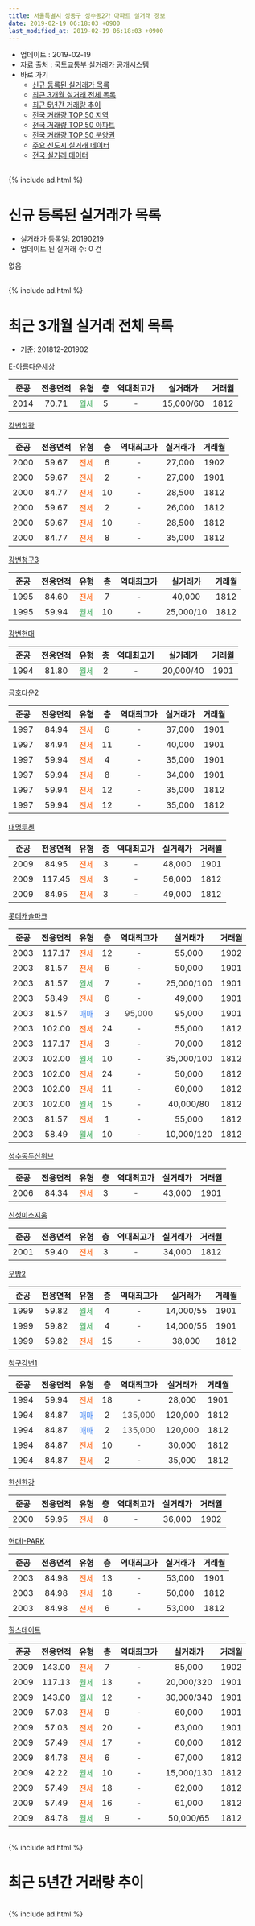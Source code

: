 ```yaml
---
title: 서울특별시 성동구 성수동2가 아파트 실거래 정보
date: 2019-02-19 06:18:03 +0900
last_modified_at: 2019-02-19 06:18:03 +0900
---
```


* 업데이트 : 2019-02-19
* 자료 출처 : [국토교통부 실거래가 공개시스템](http://rt.molit.go.kr)
* 바로 가기
    * [신규 등록된 실거래가 목록](#신규-등록된-실거래가-목록)
    * [최근 3개월 실거래 전체 목록](#최근-3개월-실거래-전체-목록)
    * [최근 5년간 거래량 추이](#최근-5년간-거래량-추이)
    * [전국 거래량 TOP 50 지역](https://inasie.github.io/apt-trade-info/최근-3개월-전국에서-가장-거래가-많이-발생한-지역)
    * [전국 거래량 TOP 50 아파트](https://inasie.github.io/apt-trade-info/최근-3개월-전국에서-가장-거래가-많이-발생한-아파트)
    * [전국 거래량 TOP 50 분양권](https://inasie.github.io/apt-trade-info/최근-3개월-전국에서-가장-거래가-많이-발생한-분양권)
    * [주요 신도시 실거래 데이터](https://inasie.github.io/apt-trade-info/주요-신도시)
    * [전국 실거래 데이터](https://inasie.github.io/apt-trade-info/전국)
<br>
{% include ad.html %}
<br>

# 신규 등록된 실거래가 목록
* 실거래가 등록일: 20190219
* 업데이트 된 실거래 수: 0 건

없음

<br>
{% include ad.html %}
<br>

# 최근 3개월 실거래 전체 목록
* 기준: 201812-201902


[E-아름다운세상](https://search.naver.com/search.naver?query=%EC%84%9C%EC%9A%B8%ED%8A%B9%EB%B3%84%EC%8B%9C+%EC%84%B1%EB%8F%99%EA%B5%AC+%EC%84%B1%EC%88%98%EB%8F%992%EA%B0%80+E-%EC%95%84%EB%A6%84%EB%8B%A4%EC%9A%B4%EC%84%B8%EC%83%81)

|준공|전용면적|유형|층|역대최고가|실거래가|거래월|
|:---:|:---:|:---:|:---:|:---:|:---:|:---:|
|2014|70.71|<span style="color:#34a853">월세</span>|5|<span style="color:#444444">-</span>|15,000/60|1812|

[강변임광](https://search.naver.com/search.naver?query=%EC%84%9C%EC%9A%B8%ED%8A%B9%EB%B3%84%EC%8B%9C+%EC%84%B1%EB%8F%99%EA%B5%AC+%EC%84%B1%EC%88%98%EB%8F%992%EA%B0%80+%EA%B0%95%EB%B3%80%EC%9E%84%EA%B4%91)

|준공|전용면적|유형|층|역대최고가|실거래가|거래월|
|:---:|:---:|:---:|:---:|:---:|:---:|:---:|
|2000|59.67|<span style="color:#ff5a00">전세</span>|6|<span style="color:#444444">-</span>|27,000|1902|
|2000|59.67|<span style="color:#ff5a00">전세</span>|2|<span style="color:#444444">-</span>|27,000|1901|
|2000|84.77|<span style="color:#ff5a00">전세</span>|10|<span style="color:#444444">-</span>|28,500|1812|
|2000|59.67|<span style="color:#ff5a00">전세</span>|2|<span style="color:#444444">-</span>|26,000|1812|
|2000|59.67|<span style="color:#ff5a00">전세</span>|10|<span style="color:#444444">-</span>|28,500|1812|
|2000|84.77|<span style="color:#ff5a00">전세</span>|8|<span style="color:#444444">-</span>|35,000|1812|

[강변청구3](https://search.naver.com/search.naver?query=%EC%84%9C%EC%9A%B8%ED%8A%B9%EB%B3%84%EC%8B%9C+%EC%84%B1%EB%8F%99%EA%B5%AC+%EC%84%B1%EC%88%98%EB%8F%992%EA%B0%80+%EA%B0%95%EB%B3%80%EC%B2%AD%EA%B5%AC3)

|준공|전용면적|유형|층|역대최고가|실거래가|거래월|
|:---:|:---:|:---:|:---:|:---:|:---:|:---:|
|1995|84.60|<span style="color:#ff5a00">전세</span>|7|<span style="color:#444444">-</span>|40,000|1812|
|1995|59.94|<span style="color:#34a853">월세</span>|10|<span style="color:#444444">-</span>|25,000/10|1812|

[강변현대](https://search.naver.com/search.naver?query=%EC%84%9C%EC%9A%B8%ED%8A%B9%EB%B3%84%EC%8B%9C+%EC%84%B1%EB%8F%99%EA%B5%AC+%EC%84%B1%EC%88%98%EB%8F%992%EA%B0%80+%EA%B0%95%EB%B3%80%ED%98%84%EB%8C%80)

|준공|전용면적|유형|층|역대최고가|실거래가|거래월|
|:---:|:---:|:---:|:---:|:---:|:---:|:---:|
|1994|81.80|<span style="color:#34a853">월세</span>|2|<span style="color:#444444">-</span>|20,000/40|1901|

[금호타운2](https://search.naver.com/search.naver?query=%EC%84%9C%EC%9A%B8%ED%8A%B9%EB%B3%84%EC%8B%9C+%EC%84%B1%EB%8F%99%EA%B5%AC+%EC%84%B1%EC%88%98%EB%8F%992%EA%B0%80+%EA%B8%88%ED%98%B8%ED%83%80%EC%9A%B42)

|준공|전용면적|유형|층|역대최고가|실거래가|거래월|
|:---:|:---:|:---:|:---:|:---:|:---:|:---:|
|1997|84.94|<span style="color:#ff5a00">전세</span>|6|<span style="color:#444444">-</span>|37,000|1901|
|1997|84.94|<span style="color:#ff5a00">전세</span>|11|<span style="color:#444444">-</span>|40,000|1901|
|1997|59.94|<span style="color:#ff5a00">전세</span>|4|<span style="color:#444444">-</span>|35,000|1901|
|1997|59.94|<span style="color:#ff5a00">전세</span>|8|<span style="color:#444444">-</span>|34,000|1901|
|1997|59.94|<span style="color:#ff5a00">전세</span>|12|<span style="color:#444444">-</span>|35,000|1812|
|1997|59.94|<span style="color:#ff5a00">전세</span>|12|<span style="color:#444444">-</span>|35,000|1812|

[대명루첸](https://search.naver.com/search.naver?query=%EC%84%9C%EC%9A%B8%ED%8A%B9%EB%B3%84%EC%8B%9C+%EC%84%B1%EB%8F%99%EA%B5%AC+%EC%84%B1%EC%88%98%EB%8F%992%EA%B0%80+%EB%8C%80%EB%AA%85%EB%A3%A8%EC%B2%B8)

|준공|전용면적|유형|층|역대최고가|실거래가|거래월|
|:---:|:---:|:---:|:---:|:---:|:---:|:---:|
|2009|84.95|<span style="color:#ff5a00">전세</span>|3|<span style="color:#444444">-</span>|48,000|1901|
|2009|117.45|<span style="color:#ff5a00">전세</span>|3|<span style="color:#444444">-</span>|56,000|1812|
|2009|84.95|<span style="color:#ff5a00">전세</span>|3|<span style="color:#444444">-</span>|49,000|1812|

[롯데캐슬파크](https://search.naver.com/search.naver?query=%EC%84%9C%EC%9A%B8%ED%8A%B9%EB%B3%84%EC%8B%9C+%EC%84%B1%EB%8F%99%EA%B5%AC+%EC%84%B1%EC%88%98%EB%8F%992%EA%B0%80+%EB%A1%AF%EB%8D%B0%EC%BA%90%EC%8A%AC%ED%8C%8C%ED%81%AC)

|준공|전용면적|유형|층|역대최고가|실거래가|거래월|
|:---:|:---:|:---:|:---:|:---:|:---:|:---:|
|2003|117.17|<span style="color:#ff5a00">전세</span>|12|<span style="color:#444444">-</span>|55,000|1902|
|2003|81.57|<span style="color:#ff5a00">전세</span>|6|<span style="color:#444444">-</span>|50,000|1901|
|2003|81.57|<span style="color:#34a853">월세</span>|7|<span style="color:#444444">-</span>|25,000/100|1901|
|2003|58.49|<span style="color:#ff5a00">전세</span>|6|<span style="color:#444444">-</span>|49,000|1901|
|2003|81.57|<span style="color:#4285f3">매매</span>|3|<span style="color:#444444">95,000</span>|95,000|1901|
|2003|102.00|<span style="color:#ff5a00">전세</span>|24|<span style="color:#444444">-</span>|55,000|1812|
|2003|117.17|<span style="color:#ff5a00">전세</span>|3|<span style="color:#444444">-</span>|70,000|1812|
|2003|102.00|<span style="color:#34a853">월세</span>|10|<span style="color:#444444">-</span>|35,000/100|1812|
|2003|102.00|<span style="color:#ff5a00">전세</span>|24|<span style="color:#444444">-</span>|50,000|1812|
|2003|102.00|<span style="color:#ff5a00">전세</span>|11|<span style="color:#444444">-</span>|60,000|1812|
|2003|102.00|<span style="color:#34a853">월세</span>|15|<span style="color:#444444">-</span>|40,000/80|1812|
|2003|81.57|<span style="color:#ff5a00">전세</span>|1|<span style="color:#444444">-</span>|55,000|1812|
|2003|58.49|<span style="color:#34a853">월세</span>|10|<span style="color:#444444">-</span>|10,000/120|1812|

[성수동두산위브](https://search.naver.com/search.naver?query=%EC%84%9C%EC%9A%B8%ED%8A%B9%EB%B3%84%EC%8B%9C+%EC%84%B1%EB%8F%99%EA%B5%AC+%EC%84%B1%EC%88%98%EB%8F%992%EA%B0%80+%EC%84%B1%EC%88%98%EB%8F%99%EB%91%90%EC%82%B0%EC%9C%84%EB%B8%8C)

|준공|전용면적|유형|층|역대최고가|실거래가|거래월|
|:---:|:---:|:---:|:---:|:---:|:---:|:---:|
|2006|84.34|<span style="color:#ff5a00">전세</span>|3|<span style="color:#444444">-</span>|43,000|1901|

[신성미소지움](https://search.naver.com/search.naver?query=%EC%84%9C%EC%9A%B8%ED%8A%B9%EB%B3%84%EC%8B%9C+%EC%84%B1%EB%8F%99%EA%B5%AC+%EC%84%B1%EC%88%98%EB%8F%992%EA%B0%80+%EC%8B%A0%EC%84%B1%EB%AF%B8%EC%86%8C%EC%A7%80%EC%9B%80)

|준공|전용면적|유형|층|역대최고가|실거래가|거래월|
|:---:|:---:|:---:|:---:|:---:|:---:|:---:|
|2001|59.40|<span style="color:#ff5a00">전세</span>|3|<span style="color:#444444">-</span>|34,000|1812|

[우방2](https://search.naver.com/search.naver?query=%EC%84%9C%EC%9A%B8%ED%8A%B9%EB%B3%84%EC%8B%9C+%EC%84%B1%EB%8F%99%EA%B5%AC+%EC%84%B1%EC%88%98%EB%8F%992%EA%B0%80+%EC%9A%B0%EB%B0%A92)

|준공|전용면적|유형|층|역대최고가|실거래가|거래월|
|:---:|:---:|:---:|:---:|:---:|:---:|:---:|
|1999|59.82|<span style="color:#34a853">월세</span>|4|<span style="color:#444444">-</span>|14,000/55|1901|
|1999|59.82|<span style="color:#34a853">월세</span>|4|<span style="color:#444444">-</span>|14,000/55|1901|
|1999|59.82|<span style="color:#ff5a00">전세</span>|15|<span style="color:#444444">-</span>|38,000|1812|

[청구강변1](https://search.naver.com/search.naver?query=%EC%84%9C%EC%9A%B8%ED%8A%B9%EB%B3%84%EC%8B%9C+%EC%84%B1%EB%8F%99%EA%B5%AC+%EC%84%B1%EC%88%98%EB%8F%992%EA%B0%80+%EC%B2%AD%EA%B5%AC%EA%B0%95%EB%B3%801)

|준공|전용면적|유형|층|역대최고가|실거래가|거래월|
|:---:|:---:|:---:|:---:|:---:|:---:|:---:|
|1994|59.94|<span style="color:#ff5a00">전세</span>|18|<span style="color:#444444">-</span>|28,000|1901|
|1994|84.87|<span style="color:#4285f3">매매</span>|2|<span style="color:#444444">135,000</span>|120,000|1812|
|1994|84.87|<span style="color:#4285f3">매매</span>|2|<span style="color:#444444">135,000</span>|120,000|1812|
|1994|84.87|<span style="color:#ff5a00">전세</span>|10|<span style="color:#444444">-</span>|30,000|1812|
|1994|84.87|<span style="color:#ff5a00">전세</span>|2|<span style="color:#444444">-</span>|35,000|1812|


<script async src="//pagead2.googlesyndication.com/pagead/js/adsbygoogle.js"></script>
<!-- 기본 -->
<ins class="adsbygoogle"
     style="display:block"
     data-ad-client="ca-pub-2446590836940007"
     data-ad-slot="1659523306"
     data-ad-format="auto"
     data-full-width-responsive="true"></ins>
<script>
(adsbygoogle = window.adsbygoogle || []).push({});
</script>


[한신한강](https://search.naver.com/search.naver?query=%EC%84%9C%EC%9A%B8%ED%8A%B9%EB%B3%84%EC%8B%9C+%EC%84%B1%EB%8F%99%EA%B5%AC+%EC%84%B1%EC%88%98%EB%8F%992%EA%B0%80+%ED%95%9C%EC%8B%A0%ED%95%9C%EA%B0%95)

|준공|전용면적|유형|층|역대최고가|실거래가|거래월|
|:---:|:---:|:---:|:---:|:---:|:---:|:---:|
|2000|59.95|<span style="color:#ff5a00">전세</span>|8|<span style="color:#444444">-</span>|36,000|1902|

[현대I-PARK](https://search.naver.com/search.naver?query=%EC%84%9C%EC%9A%B8%ED%8A%B9%EB%B3%84%EC%8B%9C+%EC%84%B1%EB%8F%99%EA%B5%AC+%EC%84%B1%EC%88%98%EB%8F%992%EA%B0%80+%ED%98%84%EB%8C%80I-PARK)

|준공|전용면적|유형|층|역대최고가|실거래가|거래월|
|:---:|:---:|:---:|:---:|:---:|:---:|:---:|
|2003|84.98|<span style="color:#ff5a00">전세</span>|13|<span style="color:#444444">-</span>|53,000|1901|
|2003|84.98|<span style="color:#ff5a00">전세</span>|18|<span style="color:#444444">-</span>|50,000|1812|
|2003|84.98|<span style="color:#ff5a00">전세</span>|6|<span style="color:#444444">-</span>|53,000|1812|

[힐스테이트](https://search.naver.com/search.naver?query=%EC%84%9C%EC%9A%B8%ED%8A%B9%EB%B3%84%EC%8B%9C+%EC%84%B1%EB%8F%99%EA%B5%AC+%EC%84%B1%EC%88%98%EB%8F%992%EA%B0%80+%ED%9E%90%EC%8A%A4%ED%85%8C%EC%9D%B4%ED%8A%B8)

|준공|전용면적|유형|층|역대최고가|실거래가|거래월|
|:---:|:---:|:---:|:---:|:---:|:---:|:---:|
|2009|143.00|<span style="color:#ff5a00">전세</span>|7|<span style="color:#444444">-</span>|85,000|1902|
|2009|117.13|<span style="color:#34a853">월세</span>|13|<span style="color:#444444">-</span>|20,000/320|1901|
|2009|143.00|<span style="color:#34a853">월세</span>|12|<span style="color:#444444">-</span>|30,000/340|1901|
|2009|57.03|<span style="color:#ff5a00">전세</span>|9|<span style="color:#444444">-</span>|60,000|1901|
|2009|57.03|<span style="color:#ff5a00">전세</span>|20|<span style="color:#444444">-</span>|63,000|1901|
|2009|57.49|<span style="color:#ff5a00">전세</span>|17|<span style="color:#444444">-</span>|60,000|1812|
|2009|84.78|<span style="color:#ff5a00">전세</span>|6|<span style="color:#444444">-</span>|67,000|1812|
|2009|42.22|<span style="color:#34a853">월세</span>|10|<span style="color:#444444">-</span>|15,000/130|1812|
|2009|57.49|<span style="color:#ff5a00">전세</span>|18|<span style="color:#444444">-</span>|62,000|1812|
|2009|57.49|<span style="color:#ff5a00">전세</span>|16|<span style="color:#444444">-</span>|61,000|1812|
|2009|84.78|<span style="color:#34a853">월세</span>|9|<span style="color:#444444">-</span>|50,000/65|1812|


<br>
{% include ad.html %}
<br>

# 최근 5년간 거래량 추이


<div style="width:100%;">
    <canvas id="deal_progress" height="200"></canvas>
</div>

<script>
new Chart(document.getElementById("deal_progress"), {
    type: 'line',
    data: {
        labels: ['201402','201403','201404','201405','201406','201407','201408','201409','201410','201411','201412','201501','201502','201503','201504','201505','201506','201507','201508','201509','201510','201511','201512','201601','201602','201603','201604','201605','201606','201607','201608','201609','201610','201611','201612','201701','201702','201703','201704','201705','201706','201707','201708','201709','201710','201711','201712','201801','201802','201803','201804','201805','201806','201807','201808','201809','201810','201811','201812','201901','201902'],
        datasets: [{
            label: '매매',
            pointRadius: 1,
            data: [20, 14, 12, 16, 13, 15, 23, 27, 21, 15, 15, 30, 24, 51, 30, 17, 25, 29, 35, 23, 29, 13, 15, 17, 15, 25, 25, 34, 41, 31, 27, 27, 33, 11, 18, 13, 13, 23, 58, 65, 41, 38, 10, 13, 12, 30, 18, 30, 24, 15, 7, 6, 9, 11, 28, 11, 1, 11, 2, 1, 0],
            borderColor: "rgba(255, 201, 14, 1)",
            backgroundColor: "rgba(255, 201, 14, 0.5)",
            fill: false,
            lineTension: 0
        },{
            label: '전월세',
            pointRadius: 1,
            data: [47, 62, 33, 38, 22, 45, 50, 28, 37, 37, 40, 44, 55, 60, 37, 31, 41, 29, 40, 32, 42, 29, 30, 29, 40, 38, 38, 23, 23, 33, 52, 32, 31, 35, 37, 34, 51, 34, 38, 38, 34, 28, 47, 45, 40, 35, 30, 37, 25, 42, 37, 26, 39, 32, 34, 34, 34, 27, 31, 19, 4],
            borderColor: "rgba(0, 141, 185, 1)",
            backgroundColor: "rgba(0, 141, 185, 0.5)",
            fill: false,
            lineTension: 0
        }
        ]
    },
    options: {
        responsive: true,
        title: {
            display: false
        },
        tooltips: {
            mode: 'index',
            intersect: false
        },
        hover: {
            mode: 'nearest',
            intersect: true
        },
        scales: {
            xAxes: [{
                display: true,
                scaleLabel: {
                    display: true,
                    labelString: '년/월'
                }
            }],
            yAxes: [{
                display: true,
                ticks: {
                    suggestedMin: 0,
                },
                scaleLabel: {
                    display: true,
                    labelString: '실거래 수'
                }
            }]
        }
    }
});

</script>


<br>
{% include ad.html %}
<br>


